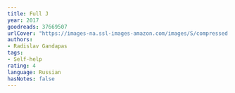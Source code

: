 ```yaml
---
title: Full J
year: 2017
goodreads: 37669507
urlCover: "https://images-na.ssl-images-amazon.com/images/S/compressed.photo.goodreads.com/books/1514177720i/37669507.jpg"
authors:
- Radislav Gandapas
tags:
- Self-help
rating: 4
language: Russian
hasNotes: false
---
```

